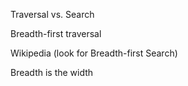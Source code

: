 Traversal vs. Search

Breadth-first traversal

Wikipedia (look for Breadth-first Search)

Breadth is the width